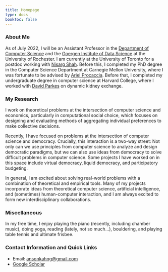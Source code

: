 ```yaml
---
title: Homepage
type: docs
bookToc: false
---
```


<!-- ![](./images/profile.jpg) -->




### About Me

As of July 2022, I will be an Assistant Professor in the [Department of Computer Science](https://www.cs.rochester.edu/) and the [Goergen Institute of Data Science](https://www.sas.rochester.edu/dsc/) at the University of Rochester. I am currently at the University of Toronto for a postdoc working with [Nisarg Shah](https://www.cs.toronto.edu/~nisarg/index.html). Before this, I completed my PhD degree in the Computer Science Department at Carnegie Mellon University, where I was fortunate to be advised by [Ariel Procaccia](http://procaccia.info/). Before that, I completed my undergraduate degree in computer science at Harvard College, where I worked with [David Parkes](https://www.eecs.harvard.edu/~parkes/) on dynamic kidney exchange.

### My Research

I work on theoretical problems at the intersection of computer science and economics, particularly in computational social choice, which focuses on designing and evaluating methods of aggregating individual preferences to make collective decisions. 

Recently, I have focused on problems at the intersection of computer science and democracy. Crucially, this interaction is a two-way street: Not only can we use principles from computer science to analyze and design democratic paradigms, but we can also use ideas from democracy to solve difficult problems in computer science. Some projects I have worked on in this space include virtual democracy, liquid democracy, and participatory budgeting.

In general, I am excited about solving real-world problems with a combination of theoretical and empirical tools. Many of my projects incorporate ideas from theoretical computer science, artificial intelligence, and (sometimes) human-computer interaction, and I am always excited to form new interdisciplinary collaborations.

### Miscellaneous

In my free time, I enjoy playing the piano (recently, including chamber music), doing yoga, reading (lately, not so much...), bouldering, and playing table tennis and ultimate frisbee.


### Contact Information and Quick Links

+ Email: <ansonkahng@gmail.com>
+ [Google Scholar](https://scholar.google.com/citations?user=5q9EqQkAAAAJ&hl=en)
<!-- + Email: <akahng@cs.cmu.edu> -->
<!-- + Office: GHC 6207 -->

